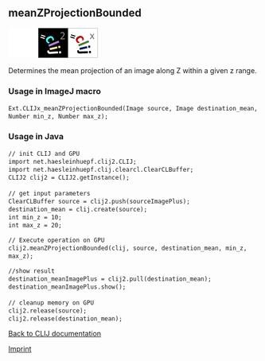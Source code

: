 ## meanZProjectionBounded
<img src="images/mini_empty_logo.png"/><img src="images/mini_clij2_logo.png"/><img src="images/mini_clijx_logo.png"/>

Determines the mean projection of an image along Z within a given z range.

### Usage in ImageJ macro
```
Ext.CLIJx_meanZProjectionBounded(Image source, Image destination_mean, Number min_z, Number max_z);
```


### Usage in Java
```
// init CLIJ and GPU
import net.haesleinhuepf.clij2.CLIJ;
import net.haesleinhuepf.clij.clearcl.ClearCLBuffer;
CLIJ2 clij2 = CLIJ2.getInstance();

// get input parameters
ClearCLBuffer source = clij2.push(sourceImagePlus);
destination_mean = clij.create(source);
int min_z = 10;
int max_z = 20;
```

```
// Execute operation on GPU
clij2.meanZProjectionBounded(clij, source, destination_mean, min_z, max_z);
```

```
//show result
destination_meanImagePlus = clij2.pull(destination_mean);
destination_meanImagePlus.show();

// cleanup memory on GPU
clij2.release(source);
clij2.release(destination_mean);
```


[Back to CLIJ documentation](https://clij.github.io/)

[Imprint](https://clij.github.io/imprint)
